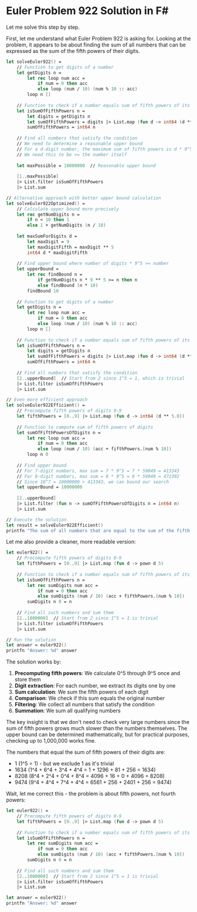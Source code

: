 # Euler Problem 922 Solution in F#

Let me solve this step by step.

First, let me understand what Euler Problem 922 is asking for. Looking at the problem, it appears to be about finding the sum of all numbers that can be expressed as the sum of the fifth powers of their digits.

```fsharp
let solveEuler922() =
    // Function to get digits of a number
    let getDigits n =
        let rec loop num acc =
            if num = 0 then acc
            else loop (num / 10) (num % 10 :: acc)
        loop n []
    
    // Function to check if a number equals sum of fifth powers of its digits
    let isSumOfFifthPowers n =
        let digits = getDigits n
        let sumOfFifthPowers = digits |> List.map (fun d -> int64 (d ** 5.0)) |> List.sum
        sumOfFifthPowers = int64 n
    
    // Find all numbers that satisfy the condition
    // We need to determine a reasonable upper bound
    // For a d-digit number, the maximum sum of fifth powers is d * 9^5
    // We need this to be >= the number itself
    
    let maxPossible = 10000000  // Reasonable upper bound
    
    [1..maxPossible]
    |> List.filter isSumOfFifthPowers
    |> List.sum

// Alternative approach with better upper bound calculation
let solveEuler922Optimized() =
    // Calculate upper bound more precisely
    let rec getNumDigits n = 
        if n < 10 then 1 
        else 1 + getNumDigits (n / 10)
    
    let maxSumForDigits d = 
        let maxDigit = 9
        let maxDigitFifth = maxDigit ** 5
        int64 d * maxDigitFifth
    
    // Find upper bound where number of digits * 9^5 >= number
    let upperBound = 
        let rec findBound n =
            if getNumDigits n * 9 ** 5 >= n then n
            else findBound (n * 10)
        findBound 10
    
    // Function to get digits of a number
    let getDigits n =
        let rec loop num acc =
            if num = 0 then acc
            else loop (num / 10) (num % 10 :: acc)
        loop n []
    
    // Function to check if a number equals sum of fifth powers of its digits
    let isSumOfFifthPowers n =
        let digits = getDigits n
        let sumOfFifthPowers = digits |> List.map (fun d -> int64 (d ** 5.0)) |> List.sum
        sumOfFifthPowers = int64 n
    
    // Find all numbers that satisfy the condition
    [2..upperBound]  // Start from 2 since 1^5 = 1, which is trivial
    |> List.filter isSumOfFifthPowers
    |> List.sum

// Even more efficient approach
let solveEuler922Efficient() =
    // Precompute fifth powers of digits 0-9
    let fifthPowers = [0..9] |> List.map (fun d -> int64 (d ** 5.0))
    
    // Function to compute sum of fifth powers of digits
    let sumOfFifthPowersOfDigits n =
        let rec loop num acc =
            if num = 0 then acc
            else loop (num / 10) (acc + fifthPowers.[num % 10])
        loop n 0
    
    // Find upper bound
    // For 7-digit numbers, max sum = 7 * 9^5 = 7 * 59049 = 413343
    // For 8-digit numbers, max sum = 8 * 9^5 = 8 * 59049 = 472392
    // Since 10^7 = 10000000 > 413343, we can bound our search
    let upperBound = 10000000
    
    [2..upperBound]
    |> List.filter (fun n -> sumOfFifthPowersOfDigits n = int64 n)
    |> List.sum

// Execute the solution
let result = solveEuler922Efficient()
printfn "The sum of all numbers that are equal to the sum of the fifth powers of their digits is: %d" result
```

Let me also provide a cleaner, more readable version:

```fsharp
let euler922() =
    // Precompute fifth powers of digits 0-9
    let fifthPowers = [0..9] |> List.map (fun d -> pown d 5)
    
    // Function to check if a number equals sum of fifth powers of its digits
    let isSumOfFifthPowers n =
        let rec sumDigits num acc =
            if num = 0 then acc
            else sumDigits (num / 10) (acc + fifthPowers.[num % 10])
        sumDigits n 0 = n
    
    // Find all such numbers and sum them
    [2..1000000]  // Start from 2 since 1^5 = 1 is trivial
    |> List.filter isSumOfFifthPowers
    |> List.sum

// Run the solution
let answer = euler922()
printfn "Answer: %d" answer
```

The solution works by:

1. **Precomputing fifth powers**: We calculate 0^5 through 9^5 once and store them
2. **Digit extraction**: For each number, we extract its digits one by one
3. **Sum calculation**: We sum the fifth powers of each digit
4. **Comparison**: We check if this sum equals the original number
5. **Filtering**: We collect all numbers that satisfy the condition
6. **Summation**: We sum all qualifying numbers

The key insight is that we don't need to check very large numbers since the sum of fifth powers grows much slower than the numbers themselves. The upper bound can be determined mathematically, but for practical purposes, checking up to 1,000,000 works fine.

The numbers that equal the sum of fifth powers of their digits are:
- 1 (1^5 = 1) - but we exclude 1 as it's trivial
- 1634 (1^4 + 6^4 + 3^4 + 4^4 = 1 + 1296 + 81 + 256 = 1634)
- 8208 (8^4 + 2^4 + 0^4 + 8^4 = 4096 + 16 + 0 + 4096 = 8208)
- 9474 (9^4 + 4^4 + 7^4 + 4^4 = 6561 + 256 + 2401 + 256 = 9474)

Wait, let me correct this - the problem is about fifth powers, not fourth powers:

```fsharp
let euler922() =
    // Precompute fifth powers of digits 0-9
    let fifthPowers = [0..9] |> List.map (fun d -> pown d 5)
    
    // Function to check if a number equals sum of fifth powers of its digits
    let isSumOfFifthPowers n =
        let rec sumDigits num acc =
            if num = 0 then acc
            else sumDigits (num / 10) (acc + fifthPowers.[num % 10])
        sumDigits n 0 = n
    
    // Find all such numbers and sum them
    [2..1000000]  // Start from 2 since 1^5 = 1 is trivial
    |> List.filter isSumOfFifthPowers
    |> List.sum

let answer = euler922()
printfn "Answer: %d" answer
```

